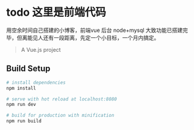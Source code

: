# todo 这里是前端代码
用空余时间自己搭建的小博客，前端vue 后台 node+mysql 大致功能已搭建完毕，但离能见人还有一段距离，先定一个小目标，一个月内搞定。
> A Vue.js project 

## Build Setup

``` bash
# install dependencies
npm install

# serve with hot reload at localhost:8080
npm run dev

# build for production with minification
npm run build